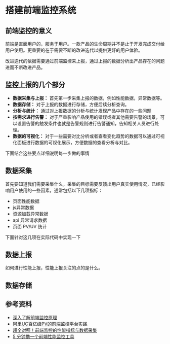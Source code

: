 # 搭建前端监控系统

## 前端监控的意义

前端是直面用户的，服务于用户。一款产品的生命周期并不是止于开发完成交付给用户使用。更重要的在于需要不断的改进迭代以提供更好的用户体验。

改进迭代的依据需要通过前端监控来上报，通过上报的数据分析出产品存在的问题进而不断改进产品。

## 监控上报的几个部分

* **数据采集与上报：** 首先第一步采集上报的数据，例如性能数据，异常数据等。
* **数据存储：** 对于上报的数据进行存储，方便后续分析查询。
* **分析与统计：** 通过对上报数据的分析与统计发现产品中存在的一些问题
* **按需求进行告警：** 对于严重影响产品使用的错误或者其他需要告警的场景，可以设置告警的触发条件也就是告警规则进行告警通知，告知相关人员进行处理。
* **数据的可视化：** 对于一些需要对比分析或者查看变化趋势的数据可以通过可视化面板进行数据的可视化展示，方便数据的查看分析与对比。

下面结合这些要点详细说明每一步做的事情

## 数据采集

首先要知道我们需要采集什么，采集的目标需要反馈出用户真实使用情况，已经影响用户使用的一些因素，通常包括以下几项指标：

* 页面性能数据
* js异常数据
* 资源加载异常数据
* api 异常请求数据
* 页面 PV/UV 统计

下面针对这几项在实际代码中实现一下

## 数据上报

如何进行性能上报，性能上报关注的点的是什么。



## 数据存储

## 

## 参考资料

* [深入了解前端监控原理](https://mp.weixin.qq.com/s/c-SePFHEKNmemRj4efWFgQ)
* [阿里UC百亿级PV的前端监控平台实践](https://zhuanlan.zhihu.com/p/79978987)
* [超全对照！前端监控的性能指标与数据采集](https://cloud.tencent.com/developer/article/1831117)
* [5 分钟撸一个前端性能监控工具](https://juejin.cn/post/6844903662020460552#heading-2)